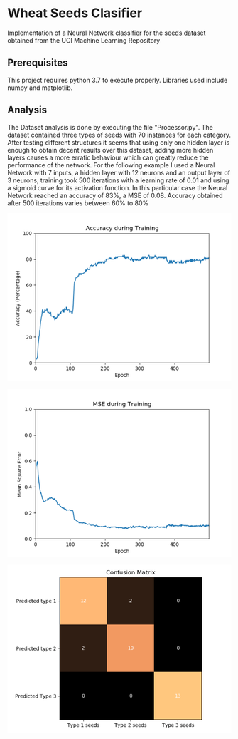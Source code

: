 # Wheat Seeds Clasifier

Implementation of a Neural Network classifier for the [seeds dataset](https://archive.ics.uci.edu/ml/datasets/seeds) obtained from the UCI Machine Learning Repository

## Prerequisites
This project requires python 3.7 to execute properly. Libraries used include numpy and matplotlib.

## Analysis
The Dataset analysis is done by executing the file "Processor.py". The dataset contained three types of seeds with 70 instances for each category. After testing different structures it seems that using only one hidden layer is enough to obtain decent results over this dataset, adding more hidden layers causes a more erratic behaviour which can greatly reduce the performance of the network. For the following example I used a Neural Network with 7 inputs, a hidden layer with 12 neurons and an output layer of 3 neurons, training took 500 iterations with a learning rate of 0.01 and using a sigmoid curve for its activation function. In this particular case the Neural Network reached an accuracy of 83%, a MSE of 0.08. Accuracy obtained after 500 iterations varies between 60% to 80%

![""](https://raw.githubusercontent.com/Julioalbornozv/cc5114/master/Tarea%201/Images/tr_acc.png?raw=true)

![""](https://raw.githubusercontent.com/Julioalbornozv/cc5114/master/Tarea%201/Images/tr_mse.png?raw=true)

![""](https://raw.githubusercontent.com/Julioalbornozv/cc5114/master/Tarea%201/Images/confusion.png?raw=true)
